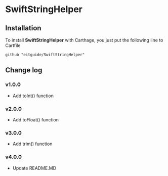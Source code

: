 # SwiftStringHelper

## Installation

To install **SwiftStringHelper** with Carthage, you just put the following line to Cartfile

```github "eitguide/SwiftStringHelper"```

## Change log
### v1.0.0
* Add toInt() function
### v2.0.0
* Add toFloat() function
### v3.0.0
* Add trim() function
### v4.0.0
* Update README.MD

